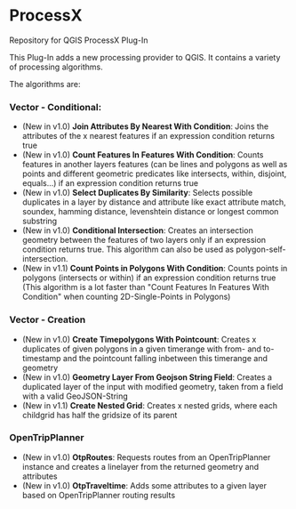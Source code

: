 # ProcessX
Repository for QGIS ProcessX Plug-In

This Plug-In adds a new processing provider to QGIS. It contains a variety of processing algorithms.

The algorithms are:

### Vector - Conditional:
- (New in v1.0) **Join Attributes By Nearest With Condition**: Joins the attributes of the x nearest features if an expression condition returns true
- (New in v1.0) **Count Features In Features With Condition**: Counts features in another layers features (can be lines and polygons as well as points and different geometric predicates like intersects, within, disjoint, equals...) if an expression condition returns true
- (New in v1.0) **Select Duplicates By Similarity**: Selects possible duplicates in a layer by distance and attribute like exact attribute match, soundex, hamming distance, levenshtein distance or longest common substring
- (New in v1.0) **Conditional Intersection**: Creates an intersection geometry between the features of two layers only if an expression condition returns true. This algorithm can also be used as polygon-self-intersection.
- (New in v1.1) **Count Points in Polygons With Condition**: Counts points in polygons (intersects or within) if an expression condition returns true (This algorithm is a lot faster than "Count Features In Features With Condition" when counting 2D-Single-Points in Polygons)

### Vector - Creation
- (New in v1.0) **Create Timepolygons With Pointcount**: Creates x duplicates of given polygons in a given timerange with from- and to-timestamp and the pointcount falling inbetween this timerange and geometry
- (New in v1.0) **Geometry Layer From Geojson String Field**: Creates a duplicated layer of the input with modified geometry, taken from a field with a valid GeoJSON-String
- (New in v1.1) **Create Nested Grid**: Creates x nested grids, where each childgrid has half the gridsize of its parent 

### OpenTripPlanner
- (New in v1.0) **OtpRoutes**: Requests routes from an OpenTripPlanner instance and creates a linelayer from the returned geometry and attributes
- (New in v1.0) **OtpTraveltime**: Adds some attributes to a given layer based on OpenTripPlanner routing results